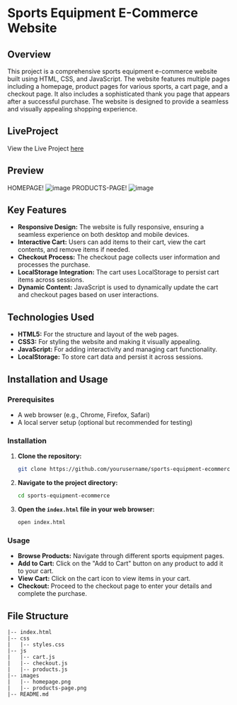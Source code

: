 # Sports Equipment E-Commerce Website

## Overview
This project is a comprehensive sports equipment e-commerce website built using HTML, CSS, and JavaScript. The website features multiple pages including a homepage, product pages for various sports, a cart page, and a checkout page. It also includes a sophisticated thank you page that appears after a successful purchase. The website is designed to provide a seamless and visually appealing shopping experience.

## LiveProject
View the Live Project [here](http://127.0.0.1:5500/index.html)

## Preview
HOMEPAGE!
![image](https://github.com/udayputtireddi/SportSmart/assets/101133572/fd8e763b-bd91-4619-a62d-41082d6b55fa)
PRODUCTS-PAGE!
![image](https://github.com/udayputtireddi/SportSmart/assets/101133572/eb05de6f-6fbe-45b7-a7e3-1810cd22f30b)

## Key Features
- **Responsive Design:** The website is fully responsive, ensuring a seamless experience on both desktop and mobile devices.
- **Interactive Cart:** Users can add items to their cart, view the cart contents, and remove items if needed.
- **Checkout Process:** The checkout page collects user information and processes the purchase.
- **LocalStorage Integration:** The cart uses LocalStorage to persist cart items across sessions.
- **Dynamic Content:** JavaScript is used to dynamically update the cart and checkout pages based on user interactions.

## Technologies Used
- **HTML5:** For the structure and layout of the web pages.
- **CSS3:** For styling the website and making it visually appealing.
- **JavaScript:** For adding interactivity and managing cart functionality.
- **LocalStorage:** To store cart data and persist it across sessions.

## Installation and Usage

### Prerequisites
- A web browser (e.g., Chrome, Firefox, Safari)
- A local server setup (optional but recommended for testing)

### Installation
1. **Clone the repository:**
    ```bash
    git clone https://github.com/yourusername/sports-equipment-ecommerce.git
    ```
2. **Navigate to the project directory:**
    ```bash
    cd sports-equipment-ecommerce
    ```
3. **Open the `index.html` file in your web browser:**
    ```bash
    open index.html
    ```

### Usage
- **Browse Products:** Navigate through different sports equipment pages.
- **Add to Cart:** Click on the "Add to Cart" button on any product to add it to your cart.
- **View Cart:** Click on the cart icon to view items in your cart.
- **Checkout:** Proceed to the checkout page to enter your details and complete the purchase.

## File Structure
```plaintext
|-- index.html
|-- css
|   |-- styles.css
|-- js
|   |-- cart.js
|   |-- checkout.js
|   |-- products.js
|-- images
|   |-- homepage.png
|   |-- products-page.png
|-- README.md
